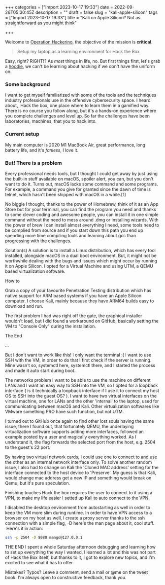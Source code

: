 +++
categories = ["Import 2023-10-17 19:33"]
date = 2022-09-26T05:30:45Z
description = ""
draft = false
slug = "kali-apple-silicon"
tags = ["Import 2023-10-17 19:33"]
title = "Kali on Apple Silicon? Not as straightforward as you might think"

+++


Welcome to [Operation Hackerino](https://youtu.be/g6tuepmUmJg?t=10), the objective of the mission is **critical**.

> Setup my laptop as a learning environment for Hack the Box

Easy, right? RIGHT!? As *most* things in life, no.
But first things first, let's grab a [hoodie](https://stockx.com/en-gb/anti-social-social-club-x-hello-kitty-hoodie-black), we can't be learning about hacking if we don't have the uniform on.

### Some background
I want to get myself familiarized with some of the tools and the techniques industry professionals use in the offensive cybersecurity space. I heard about, ⁣
Hack the box, one place where to learn them in a gamified way. There is no course you follow along, but it's a hands-on experience where you complete challenges and level up.
So far the challenges have been laboratories, machines, that you to hack into.

### Current setup
My main computer is 2020 M1 MacBook Air, great performance, long battery life, and it's *fanless*, I love it.

### But! There is a problem
Every professional needs tools, but I thought I could get away by just using the built-in stuff available on macOS, spoiler alert, you can, but you don't want to do it.
Turns out, macOS lacks some command and some programs. For example, a command you give for granted since the dawn of time is telnet, which hasn't been shipped with macOS in a while.[1]

No biggie I thought, thanks to the power of Homebrew, think of it as an App Store but for your terminal, you can find the program you need and thanks to some clever coding and awesome people, you can install it in one simple command without the need to mess around .dmg or installing wizards.
With the power of brew I can install almost everything I need, some tools need to be complied from source and if you start down this path you end up spending more time compiling tools and learning about gcc than progressing with the challenges.

Solution(s)
A solution is to install a Linux distribution, which has every tool installed, alongside macOS in a dual boot environment. But, it might not be worthwhile dealing with the bugs and issues which might occur by running it on Apple Silicon.
I opted for a Virtual Machine and using UTM, a QEMU based virtualization software.

How to

Grab a copy of your favourite Penetration Testing distribution which has native support for ARM based systems if you have an Apple Silicon computer.
I choose Kali, mainly because they have ARM64 builds easy to download and run.

The first problem I had was right off the gate, the graphical installer wouldn't load, but I did found a workaround on GitHub, basically setting the VM to "Console Only" during the installation.


The End


...

But I don't want to work like this! I only want the terminal :(
I want to use SSH with the VM, in order to do that I first check if the server is running. Mine wasn't so, systemctl here, systemctl there, and I started the process and made it auto start during boot.

The networks problem
I want to be able to use the machine on different LANs and I want an easy way to SSH into the VM, so I opted for a loopback interface (<sidenote> is it technically a loopback interface if I use it to connect my host OS to SSH into the guest OS? </sidenote>).
I want to have two virtual interfaces on the virtual machine, one for LANs and the other 'internal' to the laptop, used for communicating between macOS and Kali.
Other virtualization softwares like VMware something PRO have such function, but not UTM.

I turned out to GitHub once again to find other lost souls having the same issue, there I found out, that fortunately QEMU, the underlaying virtualization software supports adding more interfaces, followed an example posted by a user and magically everything worked.
As I understand it, the flag forwards the selected port from the host, e.g. 2504 to the guest's 22 port.

By having two virtual network cards, I could use one to connect to and use the other as an internal network interface only.
To solve another random issue, I also had to change on Kali the 'Cloned MAC address' setting for the interface connected to the host device to 'Preserve'.
My guess is that Kali, would change mac address get a new IP and something would break on Qemu, but it's pure speculation.

Finishing touches
Hack the box requires the user to connect to it using a VPN, to make my life easier I setted up Kali to auto connect to the VPN.

I disabled the desktop environment from autostarting as well in order to keep the VM more slim during runtime.
In order to have VPN access to a browser on my host as well, I create a proxy server thanks to the ssh connection with a simple flag, -D here's the man page about it, cool stuff.  Here's it in action:
```bash
ssh -p 2504 -D 8080 mango@127.0.0.1
```
THE END
I spent a whole Saturday afternoon debugging and learning how to set up everything the way I wanted, I learned a lot and this was not part of Hack the Box itself, but thanks to it, I got to explore new topics, and I'm excited to see what it has to offer.

Mistakes? Typos?
Leave a comment, send a mail or @me on the tweet book. I'm always open to constructive feedback, thank you.
